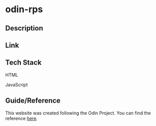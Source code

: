 # odin-rps

## Description

## Link

## Tech Stack
HTML

JavaScript

## Guide/Reference
This website was created following the Odin Project.
You can find the reference [here](https://www.theodinproject.com/lessons/foundations-rock-paper-scissors).
